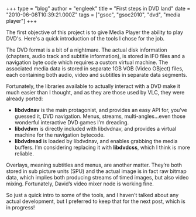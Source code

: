 +++
type = "blog"
author = "engleek"
title = "First steps in DVD land"
date = "2010-06-08T10:39:21.000Z"
tags = ["gsoc", "gsoc2010", "dvd", "media player"]
+++

The first objective of this project is to give Media Player the ability to play DVD's. Here's a quick introduction of the tools I chose for the job.

<!--more-->

The DVD format is a bit of a nightmare. The actual disk information (chapters, audio track and subtitle information), is stored in IFO files and a navigation byte code which requires a custom virtual machine. The associated media data is stored in separate 1GB VOB (Video OBject) files, each containing both audio, video and subtitles in separate data segments.

Fortunately, the libraries available to actually interact with a DVD make it much easier than I thought, and as they are those used by VLC, they were already ported:
<ul>
 <li><strong>libdvdnav</strong> is the main protagonist, and provides an easy API for, you’ve guessed it, DVD navigation. Menus, streams, multi-angles...even those wonderful  interactive DVD games I’m dreading.</li>
 <li><strong>libdvdvm</strong> is directly included with libdvdnav, and provides a virtual machine for the navigation bytecode.</li>
 <li><strong>libdvdread</strong> is loaded by libdvdnav, and enables grabbing the media buffers. I’m considering replacing it with <strong>libdvdcss</strong>, which I think is more reliable.</li>
</ul>


Overlays, meaning subtitles and menus, are another matter. They’re both stored in sub picture units (SPU) and the actual image is in fact raw bitmap data, which implies both producing streams of timed images, but also video mixing. Fortunately, David’s video mixer node is working fine.

So just a quick intro to some of the tools, and I haven’t talked about any actual development, but I preferred to keep that for the next post, which is in progress!